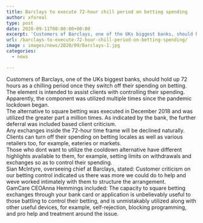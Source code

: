 ```yaml
---
title: Barclays to execute 72-hour chill period on betting spending
author: xforeal 
type: post
date: 2020-09-11T00:00:00+00:00
excerpt: 'Customers of Barclays, one of the UKs biggest banks, should hold up 72 hours as a chilling period once they switch off their spending on gambling '
url: /barclays-to-execute-72-hour-chill-period-on-betting-spending/
image : images/news/2020/09/Barclays-1.jpg
categories:
  - news

---
```

<p class="paragraph" style="margin: 0cm; vertical-align: baseline;">
  <span class="normaltextrun">Customers of Barclays, one of the UKs biggest banks, should hold up 72 hours as a chilling period once they switch off their spending on betting. </span>
</p>

<p class="paragraph" style="margin: 0cm; vertical-align: baseline;">
  <span class="normaltextrun" />
</p>

<p class="paragraph" style="margin: 0cm; vertical-align: baseline;">
  <span class="normaltextrun">The element is intended to assist clients with controlling their spending. Apparently, the component was utilized multiple times since the pandemic lockdown began. </span><span data-ccp-props='{"134233117":true,"134233118":true,"201341983":0,"335559739":200,"335559740":240}' style="user-select: text; -webkit-user-drag: none; -webkit-tap-highlight-color: transparent;" />
</p>

<p class="paragraph" style="margin: 0cm; vertical-align: baseline;">
  <span style="font-size: 9.0pt; font-family: 'Segoe UI',sans-serif;" />
</p>

<p class="paragraph" style="margin: 0cm; vertical-align: baseline; user-select: text; -webkit-user-drag: none; -webkit-tap-highlight-color: transparent; overflow-wrap: break-word;">
  <span data-contrast="auto" style="user-select: text; -webkit-user-drag: none; -webkit-tap-highlight-color: transparent; font-variant-ligatures: none !important;" xml:lang="EN-GB"><span style="user-select: text; -webkit-user-drag: none; -webkit-tap-highlight-color: transparent; background-color: inherit;"><span class="normaltextrun">The alternative to square betting was executed in December 2018 and was utilized the greater part a million times. As indicated by the bank, the further deferral was included based client criticism. </span></span></span>
</p>

<p class="paragraph" style="margin: 0cm; vertical-align: baseline;">
  <span class="normaltextrun" />
</p>

<p class="paragraph" style="margin: 0cm; vertical-align: baseline;">
  <span class="normaltextrun">Any exchanges inside the 72-hour time frame will be declined naturally. Clients can turn off their spending on betting locales as well as various retailers too, for example, eateries or markets. </span>
</p>

<p class="paragraph" style="margin: 0cm; vertical-align: baseline;">
  <span class="normaltextrun" />
</p>

<p class="paragraph" style="margin: 0cm; vertical-align: baseline;">
  <span class="normaltextrun">Those who </span><span data-contrast="auto" style="user-select: text; -webkit-user-drag: none; -webkit-tap-highlight-color: transparent; font-variant-ligatures: none !important;" xml:lang="EN-GB"><span style="user-select: text; -webkit-user-drag: none; -webkit-tap-highlight-color: transparent; background-color: inherit;">dont </span></span><span data-contrast="auto" style="user-select: text; -webkit-user-drag: none; -webkit-tap-highlight-color: transparent; font-variant-ligatures: none !important;" xml:lang="EN-GB"><span style="user-select: text; -webkit-user-drag: none; -webkit-tap-highlight-color: transparent; background-color: inherit;">want to utilize the cooldown alternative have different highlights available to them, for example, setting limits on withdrawals and exchanges so as to control their spending. </span></span><span data-ccp-props='{"134233117":true,"134233118":true,"201341983":0,"335559739":200,"335559740":240}' style="user-select: text; -webkit-user-drag: none; -webkit-tap-highlight-color: transparent;"><span class="eop" /></span>
</p>

<p class="paragraph" style="margin: 0cm; vertical-align: baseline;">
  <span style="font-size: 9.0pt; font-family: 'Segoe UI',sans-serif;" />
</p>

<p class="paragraph" style="margin: 0cm; vertical-align: baseline; user-select: text; -webkit-user-drag: none; -webkit-tap-highlight-color: transparent; overflow-wrap: break-word;">
  <span data-contrast="auto" style="user-select: text; -webkit-user-drag: none; -webkit-tap-highlight-color: transparent; font-variant-ligatures: none !important;" xml:lang="EN-GB"><span style="user-select: text; -webkit-user-drag: none; -webkit-tap-highlight-color: transparent; background-color: inherit;"><span class="normaltextrun">Sian McIntyre, overseeing chief at Barclays, stated: Customer criticism on our betting control indicated us there was more we could do to </span></span><span style="user-select: text; -webkit-user-drag: none; -webkit-tap-highlight-color: transparent; background-color: inherit;">help </span><span style="user-select: text; -webkit-user-drag: none; -webkit-tap-highlight-color: transparent; background-color: inherit;">and weve worked intimately with them to structure the arrangement. </span></span><span data-ccp-props='{"134233117":true,"134233118":true,"201341983":0,"335559739":200,"335559740":240}' style="user-select: text; -webkit-user-drag: none; -webkit-tap-highlight-color: transparent;"><span class="eop" /></span>
</p>

<p class="paragraph" style="margin: 0cm; vertical-align: baseline;">
  <span style="font-size: 9.0pt; font-family: 'Segoe UI',sans-serif;" />
</p>

<p class="paragraph" style="margin: 0cm; vertical-align: baseline; user-select: text; -webkit-user-drag: none; -webkit-tap-highlight-color: transparent; overflow-wrap: break-word;">
  <span data-contrast="auto" style="user-select: text; -webkit-user-drag: none; -webkit-tap-highlight-color: transparent; font-variant-ligatures: none !important;" xml:lang="EN-GB"><span style="user-select: text; -webkit-user-drag: none; -webkit-tap-highlight-color: transparent; background-color: inherit;"><span class="normaltextrun">GamCare </span></span><span style="user-select: text; -webkit-user-drag: none; -webkit-tap-highlight-color: transparent; background-color: inherit;"> CEOAnna Hemmings included: The capacity to square betting exchanges through your bank card or application is unbelievably useful to those battling to control their betting, and is unmistakably utilized along with other useful devices, for example, self-rejection, blocking programming, and pro help and treatment around the issue. </span></span><span data-ccp-props='{"134233117":true,"134233118":true,"201341983":0,"335559739":200,"335559740":240}' style="user-select: text; -webkit-user-drag: none; -webkit-tap-highlight-color: transparent;"><span class="eop" /></span>
</p>